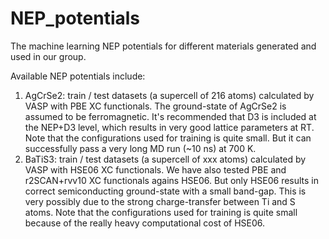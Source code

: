 # NEP_potentials
The machine learning NEP potentials for different materials generated and used in our group.

Available NEP potentials include:
1. AgCrSe2: train / test datasets (a supercell of 216 atoms) calculated by VASP with PBE XC functionals. The ground-state of AgCrSe2 is assumed to be ferromagnetic. It's recommended that D3 is included at the NEP+D3 level, which results in very good lattice parameters at RT. Note that the configurations used for training is quite small. But it can successfully pass a very long MD run (~10 ns) at 700 K.
2. BaTiS3: train / test datasets (a supercell of xxx atoms) calculated by VASP with HSE06 XC functionals. We have also tested PBE and r2SCAN+rvv10 XC functionals agains HSE06. But only HSE06 results in correct semiconducting ground-state with a small band-gap. This is very possibly due to the strong charge-transfer between Ti and S atoms. Note that the configurations used for training is quite small because of the really heavy computational cost of HSE06.
